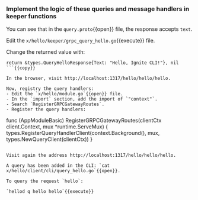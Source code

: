 ### Implement the logic of these queries and message handlers in keeper functions

You can see that in the `query.proto`{{open}} file, the response accepts `text`.

Edit the `x/hello/keeper/grpc_query_hello.go`{{execute}} file.

Change the returned value with:

```
return &types.QueryHelloResponse{Text: "Hello, Ignite CLI!"}, nil
```{{copy}}

In the browser, visit http://localhost:1317/hello/hello/hello.

Now, registry the query handlers:
- Edit the `x/hello/module.go`{{open}} file.
- In the `import` section, add the import of `"context"`.
- Search `RegisterGRPCGatewayRoutes`.
- Register the query handlers:

```
func (AppModuleBasic) RegisterGRPCGatewayRoutes(clientCtx client.Context, mux *runtime.ServeMux) {
    types.RegisterQueryHandlerClient(context.Background(), mux, types.NewQueryClient(clientCtx))
}
```{{copy}}

Visit again the address http://localhost:1317/hello/hello/hello.

A query has been added in the CLI: `cat x/hello/client/cli/query_hello.go`{{open}}.

To query the request `hello`:

`hellod q hello hello`{{execute}}
